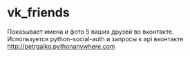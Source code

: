 # vk_friends
Показывает имена и фото 5 ваших друзей во вконтакте.<br>
Используется python-social-auth и запросы к api вконтакте<br>
http://petrgalko.pythonanywhere.com
